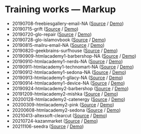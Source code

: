 # Training works — Markup

- 20190708-freebiesgallery-email-NA ([Source](https://github.com/hisbvdis/training-works-markup/tree/main/20190708-freebiesgallery-email-NA/index.html) / [Demo](https://hisbvdis.github.io/training-works-markup/20190708-freebiesgallery-email-NA/index.html))
- 20190715-grift ([Source](https://github.com/hisbvdis/training-works-markup/tree/main/20190715-grift/index.html) / [Demo](https://hisbvdis.github.io/training-works-markup/20190715-grift/index.html))
- 20190720-glo-repair ([Source](https://github.com/hisbvdis/training-works-markup/tree/main/20190720-glo-repair/index.html) / [Demo](https://hisbvdis.github.io/training-works-markup/20190720-glo-repair/index.html))
- 20190728-glo-islamovbook ([Source](https://github.com/hisbvdis/training-works-markup/tree/main/20190728-glo-islamovbook/index.html) / [Demo](https://hisbvdis.github.io/training-works-markup/20190728-glo-islamovbook/index.html))
- 20190815-mailru-email-NA ([Source](https://github.com/hisbvdis/training-works-markup/tree/main/20190815-mailru-email-NA/index.html) / [Demo](https://hisbvdis.github.io/training-works-markup/20190815-mailru-email-NA/index.html))
- 20190820-geekbrains-surfhouse ([Source](https://github.com/hisbvdis/training-works-markup/tree/main/20190820-geekbrains-surfhouse/index.html) / [Demo](https://hisbvdis.github.io/training-works-markup/20190820-geekbrains-surfhouse/index.html))
- 20190909-htmlacademy1-barbershop-NA ([Source](https://github.com/hisbvdis/training-works-markup/tree/main/20190909-htmlacademy1-barbershop-NA/index.html) / [Demo](https://hisbvdis.github.io/training-works-markup/20190909-htmlacademy1-barbershop-NA/index.html))
- 20190910-htmlacademy1-nerds-NA ([Source](https://github.com/hisbvdis/training-works-markup/tree/main/20190910-htmlacademy1-nerds-NA/index.html) / [Demo](https://hisbvdis.github.io/training-works-markup/20190910-htmlacademy1-nerds-NA/index.html))
- 20190911-htmlacademy1-technomart-NA ([Source](https://github.com/hisbvdis/training-works-markup/tree/main/20190911-htmlacademy1-technomart-NA/index.html) / [Demo](https://hisbvdis.github.io/training-works-markup/20190911-htmlacademy1-technomart-NA/index.html))
- 20190912-htmlacademy1-sedona-NA ([Source](https://github.com/hisbvdis/training-works-markup/tree/main/20190912-htmlacademy1-sedona-NA/index.html) / [Demo](https://hisbvdis.github.io/training-works-markup/20190912-htmlacademy1-sedona-NA/index.html))
- 20190913-htmlacademy1-gllacy-NA ([Source](https://github.com/hisbvdis/training-works-markup/tree/main/20190913-htmlacademy1-gllacy-NA/index.html) / [Demo](https://hisbvdis.github.io/training-works-markup/20190913-htmlacademy1-gllacy-NA/index.html))
- 20190914-htmlacademy1-device-NA ([Source](https://github.com/hisbvdis/training-works-markup/tree/main/20190914-htmlacademy1-device-NA/index.html) / [Demo](https://hisbvdis.github.io/training-works-markup/20190914-htmlacademy1-device-NA/index.html))
- 20190924-htmlacademy2-barbershop ([Source](https://github.com/hisbvdis/training-works-markup/tree/main/20190924-htmlacademy2-barbershop/build/index.html) / [Demo](https://hisbvdis.github.io/training-works-markup/20190924-htmlacademy2-barbershop/build/index.html))
- 20191209-htmlacademy2-mishka ([Source](https://github.com/hisbvdis/training-works-markup/tree/main/20191209-htmlacademy2-mishka/build/index.html) / [Demo](https://hisbvdis.github.io/training-works-markup/20191209-htmlacademy2-mishka/build/index.html))
- 20200128-htmlacademy2-catenergy ([Source](https://github.com/hisbvdis/training-works-markup/tree/main/20200128-htmlacademy2-catenergy/build/index.html) / [Demo](https://hisbvdis.github.io/training-works-markup/20200128-htmlacademy2-catenergy/build/index.html))
- 20200309-htmlacademy2-pink ([Source](https://github.com/hisbvdis/training-works-markup/tree/main/20200309-htmlacademy2-pink/build/index.html) / [Demo](https://hisbvdis.github.io/training-works-markup/20200309-htmlacademy2-pink/build/index.html))
- 20200608-htmlacademy2-sedona ([Source](https://github.com/hisbvdis/training-works-markup/tree/main/20200608-htmlacademy2-sedona/build/index.html) / [Demo](https://hisbvdis.github.io/training-works-markup/20200608-htmlacademy2-sedona/build/index.html))
- 20210413-altexsoft-clearcut ([Source](https://github.com/hisbvdis/training-works-markup/tree/main/20210413-altexsoft-clearcut/build/index.html) / [Demo](https://hisbvdis.github.io/training-works-markup/20210413-altexsoft-clearcut/build/index.html))
- 20210724-kazanmarket ([Source](https://github.com/hisbvdis/training-works-markup/tree/main/20210724-kazanmarket/build/index.html) / [Demo](https://hisbvdis.github.io/training-works-markup/20210724-kazanmarket/build/index.html))
- 20211106-seedra ([Source](https://github.com/hisbvdis/training-works-markup/tree/main/20211106-seedra/build/index.html) / [Demo](https://hisbvdis.github.io/training-works-markup/20211106-seedra/build/index.html))